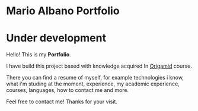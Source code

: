 # Mario Albano Portfolio

# Under development

Hello! This is my **Portfolio**. 

I have build this project based with knowledge acquired In <a href="https://www.origamid.com/">Origamid</a> course. 

There you can find a resume of myself, for example technologies i know, what i'm studing at the moment, experience, my academic experience, courses, languages, how to contact me and more.

Feel free to contact me! 
Thanks for your visit.
